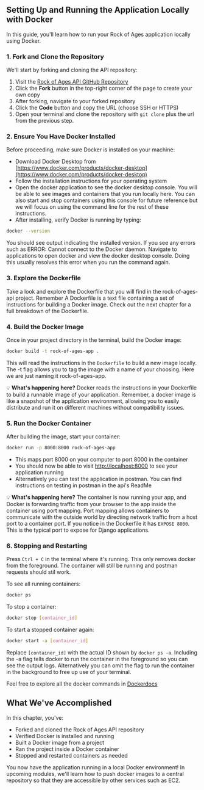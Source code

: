 ## Setting Up and Running the Application Locally with Docker

In this guide, you'll learn how to run your Rock of Ages application locally using Docker.

### 1. Fork and Clone the Repository

We'll start by forking and cloning the API repository:

1. Visit the [Rock of Ages API GitHub Repository](https://github.com/NSS-Workshops/rock-of-ages-api)
2. Click the **Fork** button in the top-right corner of the page to create your own copy
3. After forking, navigate to your forked repository
4. Click the **Code** button and copy the URL (choose SSH or HTTPS)
5. Open your terminal and clone the repository with `git clone` plus the url from the previous step.


### 2. Ensure You Have Docker Installed

Before proceeding, make sure Docker is installed on your machine:

- Download Docker Desktop from [https://www.docker.com/products/docker-desktop](https://www.docker.com/products/docker-desktop)
- Follow the installation instructions for your operating system
- Open the docker application to see the docker desktop console. You will be able to see images and containers that you run locally here. You can also start and stop containers using this console for future reference but we will focus on using the command line for the rest of these instructions. 
- After installing, verify Docker is running by typing:

```bash
docker --version
```

You should see output indicating the installed version.
If you see any errors such as ERROR: Cannot connect to the Docker daemon. Navigate to applications to open docker and view the docker desktop console. Doing this usually resolves this error when you run the command again.

### 3. Explore the Dockerfile

Take a look and explore the Dockerfile that you will find in the rock-of-ages-api project. Remember A Dockerfile is a text file containing a set of instructions for building a Docker image. Check out the next chapter for a full breakdown of the Dockerfile. 

### 4. Build the Docker Image

Once in your project directory in the terminal, build the Docker image:

```bash
docker build -t rock-of-ages-app .
```

This will read the instructions in the `Dockerfile` to build a new image locally. The -t flag allows you to tag the image with a name of your choosing. Here we are just naming it rock-of-ages-app.

💡 **What's happening here?** Docker reads the instructions in your Dockerfile to build a runnable image of your application. Remember, a docker image is like a snapshot of the application environment, allowing you to easily distribute and run it on different machines without compatibility issues. 

### 5. Run the Docker Container

After building the image, start your container:

```bash
docker run -p 8000:8000 rock-of-ages-app
```

- This maps port 8000 on your computer to port 8000 in the container
- You should now be able to visit [http://localhost:8000](http://localhost:8000) to see your application running
- Alternatively you can test the application in postman. You can find instructions on testing in postman in the api's ReadMe

💡 **What's happening here?** The container is now running your app, and Docker is forwarding traffic from your browser to the app inside the container using port mapping. Port mapping allows containers to communicate with the outside world by directing network traffic from a host port to a container port. If you notice in the Dockerfile it has `EXPOSE 8000`. This is the typical port to expose for Django applications. 

### 6. Stopping and Restarting

Press `Ctrl + C` in the terminal where it's running. This only removes docker from the foreground. The container will still be running and postman requests should stil work.

To see all running containers:

```bash
docker ps
```

To stop a container:

```bash
docker stop [container_id]
```

To start a stopped container again:

```bash
docker start -a [container_id]
```

Replace `[container_id]` with the actual ID shown by `docker ps -a`.
Including the -a flag tells docker to run the container in the foreground so you can see the output logs. Alternatively you can omit the flag to run the container in the background to free up use of your terminal.

Feel free to explore all the docker commands in [Dockerdocs](https://docs.docker.com/reference/cli/docker/)

## What We've Accomplished

In this chapter, you've:
- Forked and cloned the Rock of Ages API repository
- Verified Docker is installed and running
- Built a Docker image from a project
- Ran the project inside a Docker container
- Stopped and restarted containers as needed

You now have the application running in a local Docker environment! In upcoming modules, we'll learn how to push docker images to a central repository so that they are accessible by other services such as EC2.


